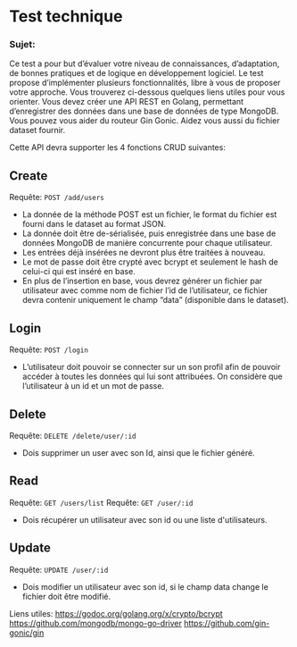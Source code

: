 # Test technique

### Sujet: 
Ce test a pour but d’évaluer votre niveau de connaissances, d’adaptation, de bonnes pratiques et de logique en développement logiciel. Le test propose d’implémenter plusieurs fonctionnalités, libre à vous de proposer votre approche.
Vous trouverez ci-dessous quelques liens utiles pour vous orienter.
Vous devez créer une API REST en Golang, permettant d’enregistrer des données dans une base de données de type MongoDB. Vous pouvez vous aider du routeur Gin Gonic. Aidez vous aussi du fichier dataset fournir.

Cette API devra supporter les 4 fonctions CRUD suivantes:

   ## Create 
   
   Requête: `POST /add/users`
	
- La donnée de la méthode POST est un fichier, le format du fichier est fourni dans le dataset au format JSON. 
- La donnée doit être de-sérialisée, puis enregistrée dans une base de données MongoDB de manière concurrente pour chaque utilisateur. 
- Les entrées déjà insérées ne devront plus être traitées à nouveau. 
- Le mot de passe doit être crypté avec bcrypt et seulement le hash de celui-ci  qui est inséré en base.
- En plus de l’insertion en base, vous devrez générer un fichier par utilisateur avec comme nom de fichier l’id de l’utilisateur, ce fichier devra contenir uniquement le champ “data” (disponible dans le dataset).

## Login
Requête: `POST /login`

- L’utilisateur doit pouvoir se connecter sur un son profil afin de pouvoir accéder à toutes les données qui lui sont attribuées. On considère que l’utilisateur à un id et un mot de passe.

## Delete
   Requête: `DELETE /delete/user/:id`

- Dois supprimer un user avec son Id, ainsi que le fichier généré.
 
 ## Read
   Requête: `GET /users/list`
   Requête: `GET /user/:id`

- Dois récupérer un utilisateur avec son id ou une liste d'utilisateurs.

## Update
Requête: `UPDATE /user/:id`

- Dois modifier un utilisateur avec son id, si le champ data change le fichier doit être modifié.


Liens utiles:
https://godoc.org/golang.org/x/crypto/bcrypt 
https://github.com/mongodb/mongo-go-driver 
https://github.com/gin-gonic/gin 